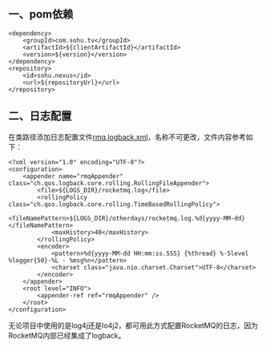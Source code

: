 ## 一、<span id="pom">pom依赖</span>

```
<dependency>
    <groupId>com.sohu.tv</groupId>
    <artifactId>${clientArtifactId}</artifactId>
    <version>${version}</version>
</dependency>
<repository>
    <id>sohu.nexus</id>
    <url>${repositoryUrl}</url>
</repository>
```

## 二、<span id="logback">日志配置</span>

在类路径添加日志配置文件[rmq.logback.xml](rmq.logback.xml)，名称不可更改，文件内容参考如下：

```
<?xml version="1.0" encoding="UTF-8"?>
<configuration>
    <appender name="rmqAppender" class="ch.qos.logback.core.rolling.RollingFileAppender">
        <file>${LOGS_DIR}/rocketmq.log</file>
        <rollingPolicy class="ch.qos.logback.core.rolling.TimeBasedRollingPolicy">
            <fileNamePattern>${LOGS_DIR}/otherdays/rocketmq.log.%d{yyyy-MM-dd}</fileNamePattern>
            <maxHistory>40</maxHistory>
        </rollingPolicy>
        <encoder>
            <pattern>%d{yyyy-MM-dd HH:mm:ss.SSS} {%thread} %-5level %logger{50}-%L - %msg%n</pattern>
            <charset class="java.nio.charset.Charset">UTF-8</charset>
        </encoder>
    </appender>
    <root level="INFO">
        <appender-ref ref="rmqAppender" />
    </root>
</configuration>
```

无论项目中使用的是log4j还是lo4j2，都可用此方式配置RocketMQ的日志，因为RocketMQ内部已经集成了logback。